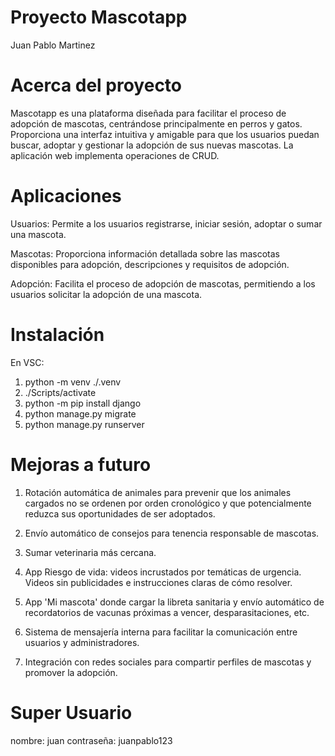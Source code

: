 # Proyecto Mascotapp

Juan Pablo Martinez

# Acerca del proyecto

Mascotapp es una plataforma diseñada para facilitar el proceso de adopción de mascotas, centrándose principalmente en perros y gatos. Proporciona una interfaz intuitiva y amigable para que los usuarios puedan buscar, adoptar y gestionar la adopción de sus nuevas mascotas.
La aplicación web implementa operaciones de CRUD.
# Aplicaciones

Usuarios: Permite a los usuarios registrarse, iniciar sesión, adoptar o sumar una mascota.

Mascotas: Proporciona información detallada sobre las mascotas disponibles para adopción, descripciones y requisitos de adopción.

Adopción: Facilita el proceso de adopción de mascotas, permitiendo a los usuarios solicitar la adopción de una mascota.

# Instalación

En VSC:

1. python -m venv ./.venv
2. ./Scripts/activate
3. python -m pip install django
4. python manage.py migrate
5. python manage.py runserver

# Mejoras a futuro

1. Rotación automática de animales para prevenir que los animales cargados no se ordenen por orden cronológico y que potencialmente reduzca sus oportunidades de ser adoptados.

2. Envío automático de consejos para tenencia responsable de mascotas.

3. Sumar veterinaria más cercana.

4. App Riesgo de vida: videos incrustados por temáticas de urgencia. Videos sin publicidades e instrucciones claras de cómo resolver.

5. App 'Mi mascota' donde cargar la libreta sanitaria y envío automático de recordatorios de vacunas próximas a vencer, desparasitaciones, etc.

6. Sistema de mensajería interna para facilitar la comunicación entre usuarios y administradores.

7. Integración con redes sociales para compartir perfiles de mascotas y promover la adopción.

# Super Usuario
nombre: juan
contraseña: juanpablo123